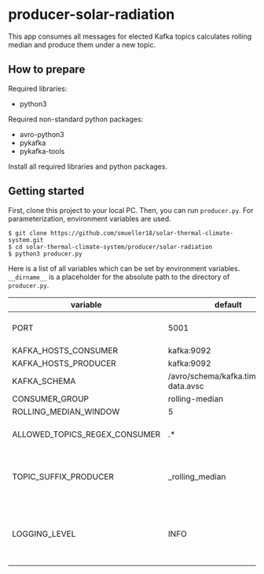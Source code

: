 # producer-solar-radiation
This app consumes all messages for elected Kafka topics calculates rolling median and produce them under a new topic.

## How to prepare
Required libraries:

- python3

Required non-standard python packages:
- avro-python3
- pykafka
- pykafka-tools

Install all required libraries and python packages.

## Getting started
First, clone this project to your local PC. Then, you can run `producer.py`. For parameterization, environment variables are used.
```
$ git clone https://github.com/smueller18/solar-thermal-climate-system.git
$ cd solar-thermal-climate-system/producer/solar-radiation
$ python3 producer.py
```
Here is a list of all variables which can be set by environment variables. `__dirname__` is a placeholder for the absolute path to the directory of `producer.py`.

| variable | default | type | info |
| --- | --- | --- | --- |
| PORT | 5001 | int | port of REST server |
| KAFKA_HOSTS_CONSUMER | kafka:9092 | string |   |
| KAFKA_HOSTS_PRODUCER | kafka:9092 | string |   |
| KAFKA_SCHEMA | /avro/schema/kafka.timestamp-data.avsc | string |   |
| CONSUMER_GROUP | rolling-median | string |   |
| ROLLING_MEDIAN_WINDOW | 5 | int |   |
| ALLOWED_TOPICS_REGEX_CONSUMER | .* | regex | .* means handle all topics |
| TOPIC_SUFFIX_PRODUCER | _rolling_median | string | produce topic is consumer topic + this suffix |
| LOGGING_LEVEL | INFO | string | one of CRITICAL, ERROR, WARNING, INFO, DEBUG |
